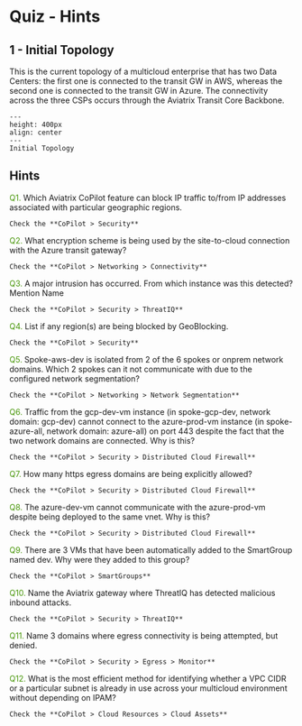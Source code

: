 # Quiz - Hints

## 1 - Initial Topology

This is the current topology of a multicloud enterprise that has two Data Centers: the first one is connected to the transit GW in AWS, whereas the second one is connected to the transit GW in Azure. The connectivity across the three CSPs occurs through the Aviatrix Transit Core Backbone.

```{figure} images/security-topology.png
---
height: 400px
align: center
---
Initial Topology
```

## Hints

<span style='color:#479608'>Q1.</span> Which Aviatrix CoPilot feature can block IP traffic to/from IP addresses associated with particular geographic regions.

```{hint}
Check the **CoPilot > Security**
```

<span style='color:#479608'>Q2.</span> What encryption scheme is being used by the site-to-cloud connection with the Azure transit gateway?

```{hint}
Check the **CoPilot > Networking > Connectivity**
```

<span style='color:#479608'>Q3.</span> A major intrusion has occurred. From which instance was this detected? Mention Name

```{hint}
Check the **CoPilot > Security > ThreatIQ**
```

<span style='color:#479608'>Q4.</span> List if any region(s) are being blocked by GeoBlocking.

```{hint}
Check the **CoPilot > Security**
```

<span style='color:#479608'>Q5.</span> Spoke-aws-dev is isolated from 2 of the 6 spokes or onprem network domains. 
Which 2 spokes can it not communicate with due to the configured network segmentation?

```{hint}
Check the **CoPilot > Networking > Network Segmentation**
```

<span style='color:#479608'>Q6.</span> Traffic from the gcp-dev-vm instance (in spoke-gcp-dev, network domain: gcp-dev) cannot connect to the azure-prod-vm instance (in spoke-azure-all, 
network domain: azure-all) on port 443 despite the fact that the two network domains are connected. Why is this?

```{hint}
Check the **CoPilot > Security > Distributed Cloud Firewall**
```

<span style='color:#479608'>Q7.</span> How many https egress domains are being explicitly allowed?

```{hint}
Check the **CoPilot > Security > Distributed Cloud Firewall**
```

<span style='color:#479608'>Q8.</span> The azure-dev-vm cannot communicate with the azure-prod-vm despite being deployed to the same vnet. Why is this?

```{hint}
Check the **CoPilot > Security > Distributed Cloud Firewall**
```

<span style='color:#479608'>Q9.</span> There are 3 VMs that have been automatically added to the SmartGroup named dev. Why were they added to this group?

```{hint}
Check the **CoPilot > SmartGroups**
```

<span style='color:#479608'>Q10.</span> Name the Aviatrix gateway where ThreatIQ has detected malicious inbound attacks.

```{hint}
Check the **CoPilot > Security > ThreatIQ**
```

<span style='color:#479608'>Q11.</span> Name 3 domains where egress connectivity is being attempted, but denied.

```{hint}
Check the **CoPilot > Security > Egress > Monitor**
```

<span style='color:#479608'>Q12.</span> What is the most efficient method for identifying whether a VPC CIDR or a particular subnet is already in use across your multicloud environment without depending on IPAM?

```{hint}
Check the **CoPilot > Cloud Resources > Cloud Assets**
```